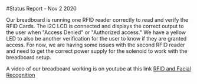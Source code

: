 #Status Report - Nov 2 2020

Our breadboard is running one RFID reader correctly to read and verify the RFID Cards. The I2C LCD is connected and displays the
correct output to the user when "Access Denied" or "Authorized access." We have a yellow LED to also be another verification for the 
user to know if they are granted access. For now, we are having some issues with the second RFID reader and need to get the correct 
power supply for the solenoid to work with the breadboard setup.

A video of our breadboard working is on youtube at this link [RFID and Facial Recognition](https://youtu.be/yJKnMJHlXBU)
